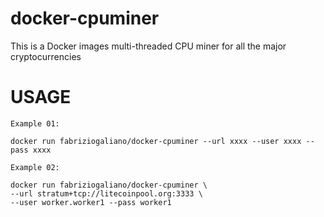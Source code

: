 # docker-cpuminer
This is a Docker images multi-threaded CPU miner for all the major cryptocurrencies


# USAGE
```
Example 01: 

docker run fabriziogaliano/docker-cpuminer --url xxxx --user xxxx --pass xxxx

Example 02: 

docker run fabriziogaliano/docker-cpuminer \
--url stratum+tcp://litecoinpool.org:3333 \
--user worker.worker1 --pass worker1
```
#
